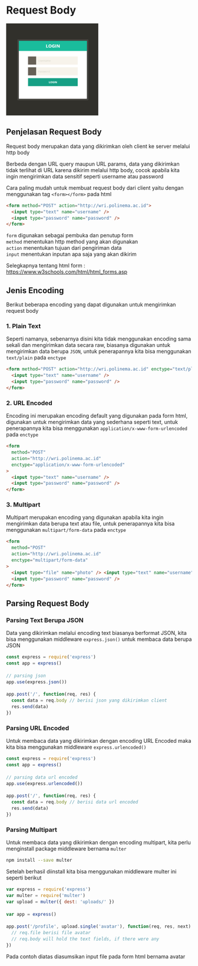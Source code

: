 # Request Body

<img src="request-body.png" width="250">

## Penjelasan Request Body

Request body merupakan data yang dikirimkan oleh client ke server melalui http body

Berbeda dengan URL query maupun URL params, data yang dikirimkan tidak terlihat di URL karena dikirim melalui http body, cocok apabila kita ingin mengirimkan data sensitif seperti username atau password

Cara paling mudah untuk membuat request body dari client yaitu dengan menggunakan tag `<form></form>` pada html

```html
<form method="POST" action="http://wri.polinema.ac.id">
  <input type="text" name="username" />
  <input type="password" name="password" />
</form>
```

`form` digunakan sebagai pembuka dan penutup form  
`method` menentukan http method yang akan digunakan  
`action` menentukan tujuan dari pengiriman data  
`input` menentukan inputan apa saja yang akan dikirim

Selegkapnya tentang html form :
https://www.w3schools.com/html/html_forms.asp

## Jenis Encoding

Berikut beberapa encoding yang dapat digunakan untuk mengirimkan request body

### 1. Plain Text

Seperti namanya, sebenarnya disini kita tidak menggunakan encoding sama sekali dan mengirimkan data secara raw, biasanya digunakan untuk mengirimkan data berupa `JSON`, untuk penerapannya kita bisa menggunakan `text/plain` pada `enctype`

```html
<form method="POST" action="http://wri.polinema.ac.id" enctype="text/plain">
  <input type="text" name="username" />
  <input type="password" name="password" />
</form>
```

### 2. URL Encoded

Encoding ini merupakan encoding default yang digunakan pada form html, digunakan untuk mengirimkan data yang sederhana seperti text, untuk penerapannya kita bisa menggunakan `application/x-www-form-urlencoded` pada `enctype`

```html
<form
  method="POST"
  action="http://wri.polinema.ac.id"
  enctype="application/x-www-form-urlencoded"
>
  <input type="text" name="username" />
  <input type="password" name="password" />
</form>
```

### 3. Multipart

Multipart merupakan encoding yang digunakan apabila kita ingin mengirimkan data berupa text atau file, untuk penerapannya kita bisa menggunakan `multipart/form-data` pada `enctype`

```html
<form
  method="POST"
  action="http://wri.polinema.ac.id"
  enctype="multipart/form-data"
>
  <input type="file" name="photo" /> <input type="text" name="username" />
  <input type="password" name="password" />
</form>
```

## Parsing Request Body

### Parsing Text Berupa JSON

Data yang dikirimkan melalui encoding text biasanya berformat JSON, kita bisa menggunakan middleware `express.json()` untuk membaca data berupa JSON

```javascript
const express = require('express')
const app = express()

// parsing json
app.use(express.json())

app.post('/', function(req, res) {
  const data = req.body // berisi json yang dikirimkan client
  res.send(data)
})
```

### Parsing URL Encoded

Untuk membaca data yang dikirimkan dengan encoding URL Encoded maka kita bisa menggunakan middleware `express.urlencoded()`

```javascript
const express = require('express')
const app = express()

// parsing data url encoded
app.use(express.urlencoded())

app.post('/', function(req, res) {
  const data = req.body // berisi data url encoded
  res.send(data)
})
```

### Parsing Multipart

Untuk membaca data yang dikirimkan dengan encoding multipart, kita perlu menginstall package middleware bernama `multer`

```bash
npm install --save multer
```

Setelah berhasil diinstall kita bisa menggunakan middleware multer ini seperti berikut

```javascript
var express = require('express')
var multer = require('multer')
var upload = multer({ dest: 'uploads/' })

var app = express()

app.post('/profile', upload.single('avatar'), function(req, res, next) {
  // req.file berisi file avatar
  // req.body will hold the text fields, if there were any
})
```

Pada contoh diatas diasumsikan input file pada form html bernama avatar
